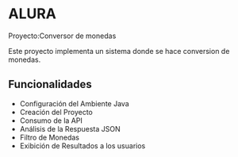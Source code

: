 # ALURA
Proyecto:Conversor de monedas


Este proyecto implementa un sistema donde se hace conversion de monedas.

## Funcionalidades

- Configuración del Ambiente Java
- Creación del Proyecto
- Consumo de la API
- Análisis de la Respuesta JSON
- Filtro de Monedas
- Exibición de Resultados a los usuarios
